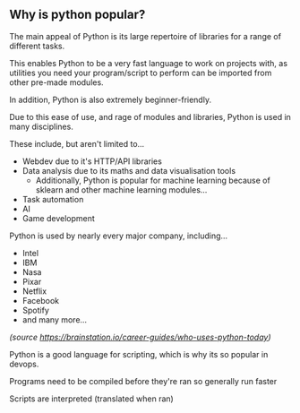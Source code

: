 ## Why is python popular?
The main appeal of Python is its large repertoire of libraries for a range of different tasks.

This enables Python to be a very fast language to work on projects with, as utilities you need your program/script to perform can be imported from other pre-made modules.

In addition, Python is also extremely beginner-friendly.

Due to this ease of use, and rage of modules and libraries, Python is used in many disciplines.

These include, but aren't limited to...
- Webdev due to it's HTTP/API libraries
- Data analysis due to its maths and data visualisation tools
  - Additionally, Python is popular for machine learning because of sklearn and other machine learning modules...
- Task automation
- AI
- Game development

Python is used by nearly every major company, including...
- Intel
- IBM
- Nasa
- Pixar
- Netflix
- Facebook
- Spotify
- and many more...

*(source https://brainstation.io/career-guides/who-uses-python-today)*

Python is a good language for scripting, which is why its so popular in devops.

Programs need to be compiled before they're ran so generally run faster

Scripts are interpreted (translated when ran) 